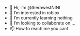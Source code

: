 - 👋 Hi, I’m @therawestNINI
- 👀 I’m interested in roblox
- 🌱 I’m currently learning nothing
- 💞️ I’m looking to collaborate on ...
- 📫 How to reach me you cant

<!---
therawestNINI/therawestNINI is a ✨ special ✨ repository because its `README.md` (this file) appears on your GitHub profile.
You can click the Preview link to take a look at your changes.
--->
